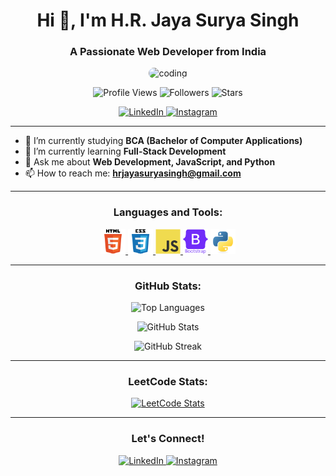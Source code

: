 <h1 align="center">Hi 👋, I'm H.R. Jaya Surya Singh</h1>
<h3 align="center">A Passionate Web Developer from India</h3>

<p align="center">
  <img src="https://miro.medium.com/v2/resize:fit:1358/1*kIacWWXjfYBFXqIXhIuCXQ.gif" alt="coding" width="350" style="border-radius:10px;"/>
</p>

<p align="center">
  <img src="https://komarev.com/ghpvc/?username=hrjayasuryasingh9&label=Profile%20views&color=0e75b6&style=flat" alt="Profile Views" />
  <img src="https://img.shields.io/github/followers/hrjayasuryasingh9?label=Followers&style=social" alt="Followers" />
  <img src="https://img.shields.io/github/stars/hrjayasuryasingh9?label=Stars&style=social" alt="Stars" />
</p>

<p align="center">
  <a href="https://www.linkedin.com/in/hr-jaya-surya-singh-42693927b/" target="_blank">
    <img src="https://img.shields.io/badge/LinkedIn-%230077B5.svg?style=for-the-badge&logo=linkedin&logoColor=white" alt="LinkedIn"/>
  </a>
  <a href="https://instagram.com/___iam_surya" target="_blank">
    <img src="https://img.shields.io/badge/Instagram-%23E4405F.svg?style=for-the-badge&logo=instagram&logoColor=white" alt="Instagram"/>
  </a>
</p>

---

- 🔭 I’m currently studying **BCA (Bachelor of Computer Applications)**
- 🌱 I’m currently learning **Full-Stack Development**
- 💬 Ask me about **Web Development, JavaScript, and Python**
- 📫 How to reach me: **hrjayasuryasingh@gmail.com**

---

<h3 align="center">Languages and Tools:</h3>
<p align="center">
  <a href="https://developer.mozilla.org/en-US/docs/Web/HTML" target="_blank" rel="noreferrer">
    <img src="https://raw.githubusercontent.com/devicons/devicon/master/icons/html5/html5-original-wordmark.svg" alt="HTML5" width="40" height="40"/>
  </a>
  <a href="https://www.w3schools.com/css/" target="_blank" rel="noreferrer">
    <img src="https://raw.githubusercontent.com/devicons/devicon/master/icons/css3/css3-original-wordmark.svg" alt="CSS3" width="40" height="40"/>
  </a>
  <a href="https://developer.mozilla.org/en-US/docs/Web/JavaScript" target="_blank" rel="noreferrer">
    <img src="https://raw.githubusercontent.com/devicons/devicon/master/icons/javascript/javascript-original.svg" alt="JavaScript" width="40" height="40"/>
  </a>
  <a href="https://getbootstrap.com" target="_blank" rel="noreferrer">
    <img src="https://raw.githubusercontent.com/devicons/devicon/master/icons/bootstrap/bootstrap-plain-wordmark.svg" alt="Bootstrap" width="40" height="40"/>
  </a>
  <a href="https://www.python.org" target="_blank" rel="noreferrer">
    <img src="https://raw.githubusercontent.com/devicons/devicon/master/icons/python/python-original.svg" alt="Python" width="40" height="40"/>
  </a>
</p>

---

<h3 align="center">GitHub Stats:</h3>
<p align="center">
  <img src="https://github-readme-stats.vercel.app/api/top-langs?username=hrjayasuryasingh9&show_icons=true&locale=en&layout=compact&theme=radical" alt="Top Languages" />
</p>
<p align="center">
  <img src="https://github-readme-stats.vercel.app/api?username=hrjayasuryasingh9&show_icons=true&locale=en&theme=radical" alt="GitHub Stats" />
</p>
<p align="center">
  <img src="https://github-readme-streak-stats.herokuapp.com/?user=hrjayasuryasingh9&theme=radical" alt="GitHub Streak" />
</p>

---

<h3 align="center">LeetCode Stats:</h3>
<p align="center">
  <a href="https://leetcode.com/u/HR_Jaya_Surya_Singh/" target="_blank">
    <img src="https://leetcard.jacoblin.cool/HR_Jaya_Surya_Singh?theme=dark&font=roboto" alt="LeetCode Stats" />
  </a>
</p>

---

<h3 align="center">Let's Connect!</h3>
<p align="center">
  <a href="https://www.linkedin.com/in/hr-jaya-surya-singh-42693927b/" target="_blank">
    <img src="https://img.shields.io/badge/LinkedIn-%230077B5.svg?style=for-the-badge&logo=linkedin&logoColor=white" alt="LinkedIn"/>
  </a>
  <a href="https://instagram.com/___iam_surya" target="_blank">
    <img src="https://img.shields.io/badge/Instagram-%23E4405F.svg?style=for-the-badge&logo=instagram&logoColor=white" alt="Instagram"/>
  </a>
</p>
